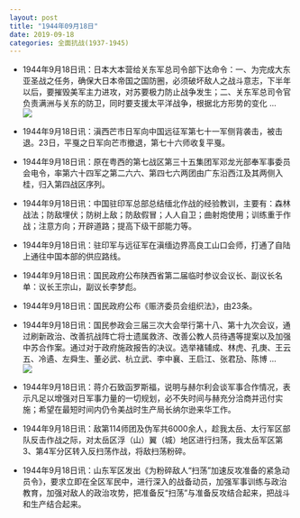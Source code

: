 ```yaml
---
layout: post
title: "1944年09月18日"
date: 2019-09-18
categories: 全面抗战(1937-1945)
---
```


<meta name="referrer" content="no-referrer" />

- 1944年9月18日讯：日本大本营给关东军总司令部下达命令：一、为完成大东亚圣战之任务，确保大日本帝国之国防圈，必须破坏敌人之战斗意志，下半年以后，要摧毁美军主力进攻，对苏要极力防止战争发生；二、关东军总司令官负责满洲与关东的防卫，同时要支援太平洋战争，根据北方形势的变化 ... <br/><img src="https://wx4.sinaimg.cn/large/aca367d8ly1g740oyv7qwj20c809zwej.jpg" />

- 1944年9月18日讯：滇西芒市日军向中国远征军第七十一军侧背袭击，被击退。23日，平戛之日军向芒市撤退，第七十六师收复平戛。 

- 1944年9月18日讯：原在粤西的第七战区第三十五集团军邓龙光部奉军事委员会电令，率第六十四军之第二六六、第四七六两团由广东沿西江及其两侧入桂，归入第四战区序列。 

- 1944年9月18日讯：中国驻印军总部总结缅北作战的经验教训，主要有：森林战法；防敌埋伏；防树上敌；防敌假冒；人人自卫；曲射炮使用；训练重于作战；注意方向；开辟道路；提高下级干部能力等。 

- 1944年9月18日讯：驻印军与远征军在滇缅边界高良工山口会师，打通了自陆上通往中国本部的供应路线。 

- 1944年9月18日讯：国民政府公布陕西省第二届临时参议会议长、副议长名单：议长王宗山，副议长李梦彪。 

- 1944年9月18日讯：国民政府公布《赈济委员会组织法》，由23条。 

- 1944年9月18日讯：国民参政会三届三次大会举行第十八、第十九次会议，通过刷新政治、改善抗战阵亡将士遗属救济、改善公教人员待遇等提案以及加强中苏合作案。通过对于政府施政报告的决议。选举褚辅成、林虎、孔庚、王云五、冷遹、左舜生、董必武、杭立武、李中襄、王启江、张君劢、陈博 ... <br/><img src="https://wx4.sinaimg.cn/large/aca367d8ly1g73jbn08tpj20c80aymx9.jpg" />

- 1944年9月18日讯：蒋介石致函罗斯福，说明与赫尔利会谈军事合作情况，表示凡足以增强对日军事力量的一切规划，必不失时间与赫充分洽商并迅付实施；希望在最短时间内仍令美战时生产局长纳尔逊来华工作。 

- 1944年9月18日讯：敌第114师团及伪军共6000余人，趁我太岳、太行军区部队反击作战之际，对太岳区浮（山）翼（城）地区进行扫荡，我太岳军区第3、第4军分区转入反扫荡作战，将敌扫荡粉碎。 

- 1944年9月18日讯：山东军区发出《为粉碎敌人“扫荡”加速反攻准备的紧急动员令》，要求立即在全区军民中，进行深入的战备动员，加强军事训练与政治教育，加强对敌人的政治攻势，把准备反“扫荡”与准备反攻结合起来，把战斗和生产结合起来。 

